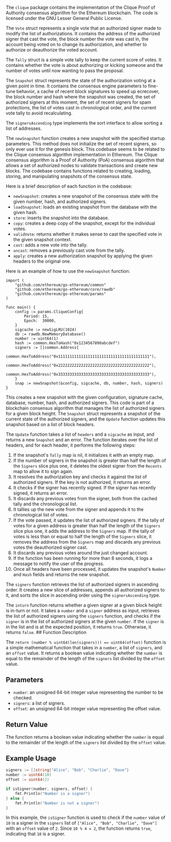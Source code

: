 The `clique` package contains the implementation of the Clique Proof of Authority consensus algorithm for the Ethereum blockchain. The code is licensed under the GNU Lesser General Public License.

The `Vote` struct represents a single vote that an authorized signer made to modify the list of authorizations. It contains the address of the authorized signer that cast the vote, the block number the vote was cast in, the account being voted on to change its authorization, and whether to authorize or deauthorize the voted account.

The `Tally` struct is a simple vote tally to keep the current score of votes. It contains whether the vote is about authorizing or kicking someone and the number of votes until now wanting to pass the proposal.

The `Snapshot` struct represents the state of the authorization voting at a given point in time. It contains the consensus engine parameters to fine-tune behavior, a cache of recent block signatures to speed up ecrecover, the block number and hash where the snapshot was created, the set of authorized signers at this moment, the set of recent signers for spam protections, the list of votes cast in chronological order, and the current vote tally to avoid recalculating.

The `signersAscending` type implements the sort interface to allow sorting a list of addresses.

The `newSnapshot` function creates a new snapshot with the specified startup parameters. This method does not initialize the set of recent signers, so only ever use it for the genesis block. This codebase seems to be related to the Clique consensus algorithm implementation in Ethereum. The Clique consensus algorithm is a Proof of Authority (PoA) consensus algorithm that allows a set of authorized nodes to validate transactions and create new blocks. The codebase contains functions related to creating, loading, storing, and manipulating snapshots of the consensus state.

Here is a brief description of each function in the codebase:

- `newSnapshot`: creates a new snapshot of the consensus state with the given number, hash, and authorized signers.
- `loadSnapshot`: loads an existing snapshot from the database with the given hash.
- `store`: inserts the snapshot into the database.
- `copy`: creates a deep copy of the snapshot, except for the individual votes.
- `validVote`: returns whether it makes sense to cast the specified vote in the given snapshot context.
- `cast`: adds a new vote into the tally.
- `uncast`: removes a previously cast vote from the tally.
- `apply`: creates a new authorization snapshot by applying the given headers to the original one.

Here is an example of how to use the `newSnapshot` function:

```
import (
	"github.com/ethereum/go-ethereum/common"
	"github.com/ethereum/go-ethereum/core/rawdb"
	"github.com/ethereum/go-ethereum/params"
)

func main() {
	config := params.CliqueConfig{
		Period: 15,
		Epoch:  30000,
	}
	sigcache := newSigLRU(1024)
	db := rawdb.NewMemoryDatabase()
	number := uint64(1)
	hash := common.HexToHash("0x1234567890abcdef")
	signers := []common.Address{
		common.HexToAddress("0x1111111111111111111111111111111111111111"),
		common.HexToAddress("0x2222222222222222222222222222222222222222"),
		common.HexToAddress("0x3333333333333333333333333333333333333333"),
	}
	snap := newSnapshot(&config, sigcache, db, number, hash, signers)
}
```

This creates a new snapshot with the given configuration, signature cache, database, number, hash, and authorized signers. This code is part of a blockchain consensus algorithm that manages the list of authorized signers for a given block height. The `Snapshot` struct represents a snapshot of the current state of the authorized signers, and the `Update` function updates this snapshot based on a list of block headers.

The `Update` function takes a list of `headers` and a `sigcache` as input, and returns a new `Snapshot` and an error. The function iterates over the list of headers, and for each header, it performs the following steps:

1. If the snapshot's `Tally` map is nil, it initializes it with an empty map.
2. If the number of signers in the snapshot is greater than half the length of the `Signers` slice plus one, it deletes the oldest signer from the `Recents` map to allow it to sign again.
3. It resolves the authorization key and checks it against the list of authorized signers. If the key is not authorized, it returns an error.
4. It checks if the signer has recently signed. If the signer has recently signed, it returns an error.
5. It discards any previous votes from the signer, both from the cached tally and the chronological list.
6. It tallies up the new vote from the signer and appends it to the chronological list of votes.
7. If the vote passed, it updates the list of authorized signers. If the tally of votes for a given address is greater than half the length of the `Signers` slice plus one, it adds the address to the `Signers` map. If the tally of votes is less than or equal to half the length of the `Signers` slice, it removes the address from the `Signers` map and discards any previous votes the deauthorized signer cast.
8. It discards any previous votes around the just changed account.
9. If the function has been running for more than 8 seconds, it logs a message to notify the user of the progress.
10. Once all headers have been processed, it updates the snapshot's `Number` and `Hash` fields and returns the new snapshot.

The `signers` function retrieves the list of authorized signers in ascending order. It creates a new slice of addresses, appends all authorized signers to it, and sorts the slice in ascending order using the `signersAscending` type.

The `inturn` function returns whether a given signer at a given block height is in-turn or not. It takes a `number` and a `signer` address as input, retrieves the list of authorized signers using the `signers` function, and checks if the `signer` is in the list of authorized signers at the given `number`. If the `signer` is in the list and is at the expected position, it returns `true`. Otherwise, it returns `false`. ## Function Description

The `return (number % uint64(len(signers))) == uint64(offset)` function is a simple mathematical function that takes in a `number`, a list of `signers`, and an `offset` value. It returns a boolean value indicating whether the `number` is equal to the remainder of the length of the `signers` list divided by the `offset` value.

## Parameters

- `number`: an unsigned 64-bit integer value representing the number to be checked.
- `signers`: a list of signers.
- `offset`: an unsigned 64-bit integer value representing the offset value.

## Return Value

The function returns a boolean value indicating whether the `number` is equal to the remainder of the length of the `signers` list divided by the `offset` value.

## Example Usage

```go
signers := []string{"Alice", "Bob", "Charlie", "Dave"}
number := uint64(10)
offset := uint64(2)

if isSigner(number, signers, offset) {
    fmt.Println("Number is a signer")
} else {
    fmt.Println("Number is not a signer")
}
```

In this example, the `isSigner` function is used to check if the `number` value of `10` is a signer in the `signers` list of `["Alice", "Bob", "Charlie", "Dave"]` with an `offset` value of `2`. Since `10 % 4 = 2`, the function returns `true`, indicating that `10` is a signer.